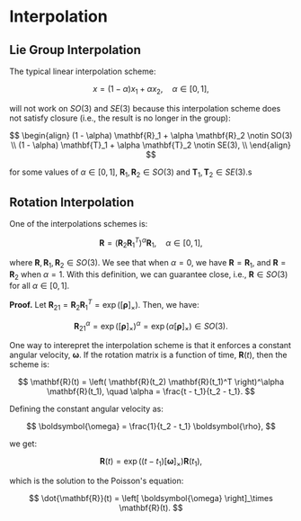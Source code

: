 # Interpolation

## Lie Group Interpolation

The typical linear interpolation scheme:

$$
x = (1 - \alpha) x_1 + \alpha x_2, \quad \alpha \in \left[0, 1 \right],
$$

will not work on $SO(3)$ and $SE(3)$ because this interpolation scheme does not satisfy closure (i.e., the result is no longer in the group):

$$
\begin{align}
(1 - \alpha) \mathbf{R}_1 + \alpha \mathbf{R}_2 \notin SO(3) \\
(1 - \alpha) \mathbf{T}_1 + \alpha \mathbf{T}_2 \notin SE(3), \\
\end{align}
$$

for some values of $\alpha \in \left[0, 1 \right]$, $\mathbf{R}_1, \mathbf{R}_2 \in SO(3)$ and $\mathbf{T}_1, \mathbf{T}_2 \in SE(3)$.s

## Rotation Interpolation

One of the interpolations schemes is:

$$
\mathbf{R} = \left( \mathbf{R}_2 \mathbf{R}^T_1 \right)^\alpha \mathbf{R}_1, \quad \alpha \in \left[0, 1 \right],
$$

where $\mathbf{R}, \mathbf{R}_1, \mathbf{R}_2 \in SO(3)$. We see that when $\alpha = 0$, we have $\mathbf{R} = \mathbf{R}_1$, and $\mathbf{R} = \mathbf{R}_2$ when $\alpha = 1$. With this definition, we can guarantee close, i.e., $\mathbf{R} \in SO(3)$ for all $\alpha \in \left[0, 1 \right]$.

**Proof.** Let $\mathbf{R}_{21} = \mathbf{R}_2 \mathbf{R}^T_1 = \exp (\left[ \boldsymbol{\rho} \right]_\times)$. Then, we have:

$$
\mathbf{R}^\alpha_{21} = \exp \left( \left[ \boldsymbol{\rho} \right]_\times \right)^\alpha = \exp \left( \alpha \left[ \boldsymbol{\rho} \right]_\times \right) \in SO(3).
$$

One way to interepret the interpolation scheme is that it enforces a constant angular velocity, $\boldsymbol{\omega}$. If the rotation matrix is a function of time, $\mathbf{R}(t)$, then the scheme is:

$$
\mathbf{R}(t) = \left( \mathbf{R}(t_2) \mathbf{R}(t_1)^T \right)^\alpha \mathbf{R}(t_1), \quad \alpha = \frac{t - t_1}{t_2 - t_1}.
$$

Defining the constant angular velocity as:

$$
\boldsymbol{\omega} = \frac{1}{t_2 - t_1} \boldsymbol{\rho},
$$

we get:

$$
\mathbf{R}(t) = \exp((t - t_1) \left[ \boldsymbol{\omega} \right]_\times) \mathbf{R}(t_1),
$$

which is the solution to the Poisson's equation:

$$
\dot{\mathbf{R}}(t) = \left[ \boldsymbol{\omega} \right]_\times \mathbf{R}(t).
$$
